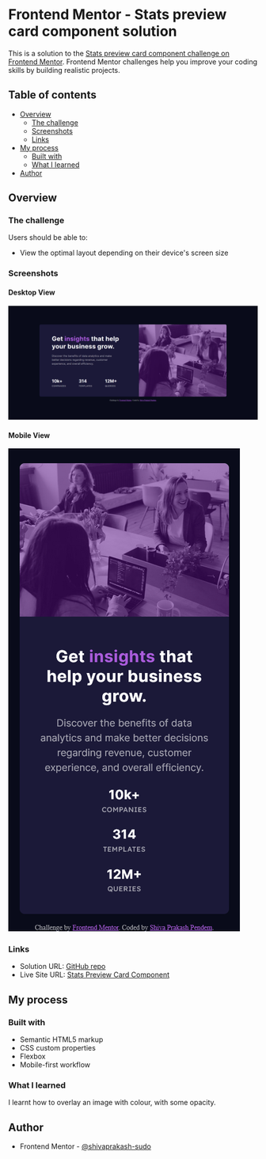 # Frontend Mentor - Stats preview card component solution

This is a solution to the [Stats preview card component challenge on Frontend Mentor](https://www.frontendmentor.io/challenges/stats-preview-card-component-8JqbgoU62). Frontend Mentor challenges help you improve your coding skills by building realistic projects.

## Table of contents

- [Overview](#overview)
  - [The challenge](#the-challenge)
  - [Screenshots](#screenshots)
  - [Links](#links)
- [My process](#my-process)
  - [Built with](#built-with)
  - [What I learned](#what-i-learned)
- [Author](#author)

## Overview

### The challenge

Users should be able to:

- View the optimal layout depending on their device's screen size

### Screenshots

#### Desktop View

![Desktop View](./images/screenshots/desktop-view.png)

#### Mobile View

![Mobile View](./images/screenshots/mobile-view.png)

### Links

- Solution URL: [GitHub repo](https://github.com/shivaprakash-sudo/stats-preview-card-component)
- Live Site URL: [Stats Preview Card Component](https://shivaprakash-sudo.github.io/stats-preview-card-component)

## My process

### Built with

- Semantic HTML5 markup
- CSS custom properties
- Flexbox
- Mobile-first workflow

### What I learned

I learnt how to overlay an image with colour, with some opacity.

## Author

- Frontend Mentor - [@shivaprakash-sudo](https://www.frontendmentor.io/profile/shivaprakash-sudo)
